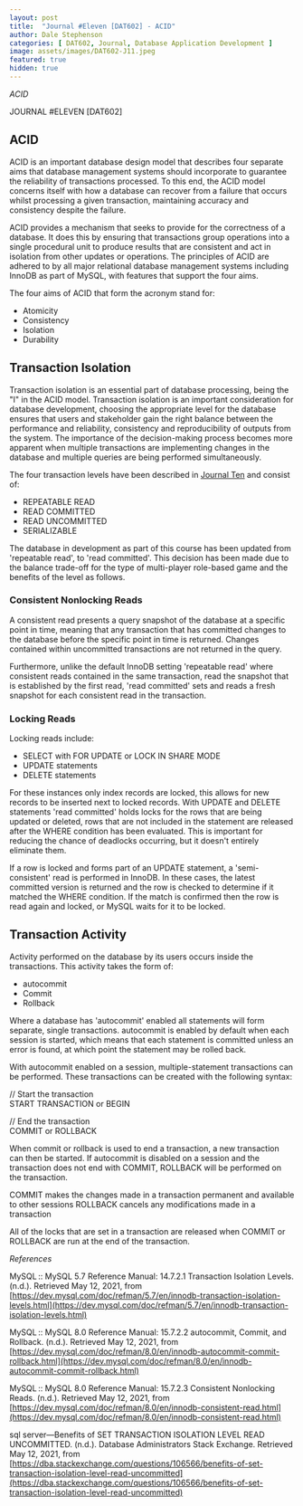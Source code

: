 ```yaml
---
layout: post
title:  "Journal #Eleven [DAT602] - ACID" 
author: Dale Stephenson
categories: [ DAT602, Journal, Database Application Development ]
image: assets/images/DAT602-J11.jpeg
featured: true
hidden: true
---
```

<i>ACID</i>

JOURNAL #ELEVEN [DAT602]

<h2>ACID</h2>
 
ACID is an important database design model that describes four separate aims that database management systems should incorporate to guarantee the reliability of transactions processed. To this end, the ACID model concerns itself with how a database can recover from a failure that occurs whilst processing a given transaction, maintaining accuracy and consistency despite the failure.
 
ACID provides a mechanism that seeks to provide for the correctness of a database. It does this by ensuring that transactions group operations into a single procedural unit to produce results that are consistent and act in isolation from other updates or operations. The principles of ACID are adhered to by all major relational database management systems including InnoDB as part of MySQL, with features that support the four aims.
 
The four aims of ACID that form the acronym stand for:
 
- Atomicity
- Consistency
- Isolation
- Durability
 
<h2>Transaction Isolation</h2>
 
Transaction isolation is an essential part of database processing, being the "I" in the ACID model. Transaction isolation is an important consideration for database development, choosing the appropriate level for the database ensures that users and stakeholder gain the right balance between the performance and reliability, consistency and reproducibility of outputs from the system. The importance of the decision-making process becomes more apparent when multiple transactions are implementing changes in the database and multiple queries are being performed simultaneously.
 
The four transaction levels have been described in [Journal Ten](https://d-stephenson.github.io/dat602/journal/database%20application%20development/2021/04/30/journal-ten-dat602.html) and consist of:
 
- REPEATABLE READ
- READ COMMITTED 
- READ UNCOMMITTED
- SERIALIZABLE
 
The database in development as part of this course has been updated from 'repeatable read', to 'read committed'. This decision has been made due to the balance trade-off for the type of multi-player role-based game and the benefits of the level as follows.
 
<h3>Consistent Nonlocking Reads</h3>
 
A consistent read presents a query snapshot of the database at a specific point in time, meaning that any transaction that has committed changes to the database before the specific point in time is returned. Changes contained within uncommitted transactions are not returned in the query.
 
Furthermore, unlike the default InnoDB setting 'repeatable read' where consistent reads contained in the same transaction, read the snapshot that is established by the first read, 'read committed' sets and reads a fresh snapshot for each consistent read in the transaction.
 
<h3>Locking Reads</h3>
 
Locking reads include:
 
- SELECT with FOR UPDATE or LOCK IN SHARE MODE
- UPDATE statements
- DELETE statements
 
For these instances only index records are locked, this allows for new records to be inserted next to locked records. With UPDATE and DELETE statements 'read committed' holds locks for the rows that are being updated or deleted, rows that are not included in the statement are released after the WHERE condition has been evaluated. This is important for reducing the chance of deadlocks occurring, but it doesn't entirely eliminate them.
 
If a row is locked and forms part of an UPDATE statement, a 'semi-consistent' read is performed in InnoDB. In these cases, the latest committed version is returned and the row is checked to determine if it matched the WHERE condition. If the match is confirmed then the row is read again and locked, or MySQL waits for it to be locked.
 
<h2>Transaction Activity</h2>
 
Activity performed on the database by its users occurs inside the transactions. This activity takes the form of:
 
- autocommit
- Commit
- Rollback
 
Where a database has 'autocommit' enabled all statements will form separate, single transactions. autocommit is enabled by default when each session is started, which means that each statement is committed unless an error is found, at which point the statement may be rolled back.
 
With autocommit enabled on a session, multiple-statement transactions can be performed. These transactions can be created with the following syntax:
 
// Start the transaction<br>
START TRANSACTION or BEGIN
 
// End the transaction<br>
COMMIT or ROLLBACK
 
When commit or rollback is used to end a transaction, a new transaction can then be started. If autocommit is disabled on a session and the transaction does not end with COMMIT, ROLLBACK will be performed on the transaction.
 
COMMIT makes the changes made in a transaction permanent and available to other sessions
ROLLBACK cancels any modifications made in a transaction
 
All of the locks that are set in a transaction are released when COMMIT or ROLLBACK are run at the end of the transaction.

<i>References</i>

MySQL :: MySQL 5.7 Reference Manual: 14.7.2.1 Transaction Isolation Levels. (n.d.). Retrieved May 12, 2021, from [https://dev.mysql.com/doc/refman/5.7/en/innodb-transaction-isolation-levels.html](https://dev.mysql.com/doc/refman/5.7/en/innodb-transaction-isolation-levels.html)

MySQL :: MySQL 8.0 Reference Manual: 15.7.2.2 autocommit, Commit, and Rollback. (n.d.). Retrieved May 12, 2021, from [https://dev.mysql.com/doc/refman/8.0/en/innodb-autocommit-commit-rollback.html](https://dev.mysql.com/doc/refman/8.0/en/innodb-autocommit-commit-rollback.html)

MySQL :: MySQL 8.0 Reference Manual: 15.7.2.3 Consistent Nonlocking Reads. (n.d.). Retrieved May 12, 2021, from [https://dev.mysql.com/doc/refman/8.0/en/innodb-consistent-read.html](https://dev.mysql.com/doc/refman/8.0/en/innodb-consistent-read.html)

sql server—Benefits of SET TRANSACTION ISOLATION LEVEL READ UNCOMMITTED. (n.d.). Database Administrators Stack Exchange. Retrieved May 12, 2021, from [https://dba.stackexchange.com/questions/106566/benefits-of-set-transaction-isolation-level-read-uncommitted](https://dba.stackexchange.com/questions/106566/benefits-of-set-transaction-isolation-level-read-uncommitted)